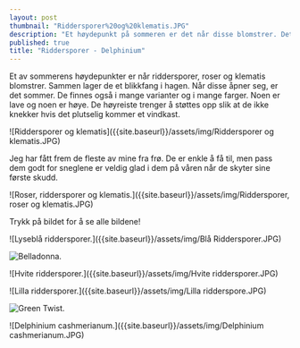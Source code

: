 ```yaml
---
layout: post
thumbnail: "Riddersporer%20og%20klematis.JPG"
description: "Et høydepunkt på sommeren er det når disse blomstrer. Det skjer i juni og juli. Hvis du ikke allerede er hektet på disse, blir du det hvis du tar en titt på disse bildene. Advarselen er dermed gitt."
published: true
title: "Riddersporer - Delphinium"
---
```







Et av sommerens høydepunkter er når riddersporer, roser og klematis blomstrer. Sammen lager de et blikkfang i hagen. Når disse åpner seg, er det sommer. De finnes også i mange varianter og i mange farger. Noen er lave og noen er høye. De høyreiste trenger å støttes opp slik at de ikke knekker hvis det plutselig kommer et vindkast.

![Riddersporer og klematis]({{site.baseurl}}/assets/img/Riddersporer og klematis.JPG)

<!--more-->

Jeg har fått frem de fleste av mine fra frø. De er enkle å få til, men pass dem godt for sneglene er veldig glad i dem på våren når de skyter sine første skudd. 

![Roser, riddersporer og klematis.]({{site.baseurl}}/assets/img/Riddersporer, roser og klematis.JPG)

Trykk på bildet for å se alle bildene!

![Lyseblå riddersporer.]({{site.baseurl}}/assets/img/Blå Riddersporer.JPG)

![Belladonna.]({{site.baseurl}}/assets/img/Belladonna.JPG)

![Hvite riddersporer.]({{site.baseurl}}/assets/img/Hvite riddersporer.JPG)

![Lilla riddersporer.]({{site.baseurl}}/assets/img/Lilla ridderspore.JPG)

![Green Twist.]({{site.baseurl}}/assets/img/riddersporer%20'Green%20Twist'.JPG)

![Delphinium cashmerianum.]({{site.baseurl}}/assets/img/Delphinium cashmerianum.JPG)
